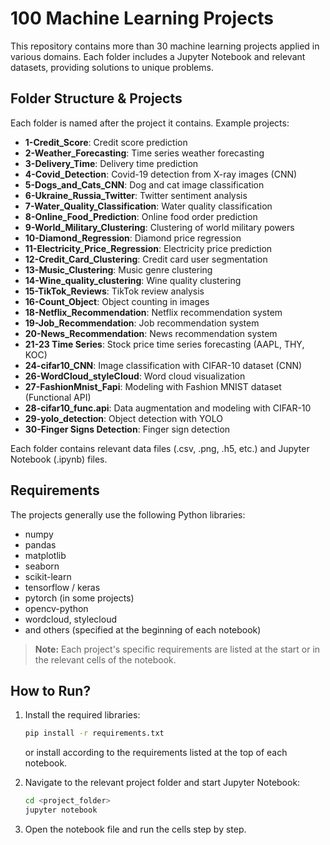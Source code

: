 # 100 Machine Learning Projects

This repository contains more than 30 machine learning projects applied in various domains. Each folder includes a Jupyter Notebook and relevant datasets, providing solutions to unique problems.

## Folder Structure & Projects

Each folder is named after the project it contains. Example projects:

- **1-Credit_Score**: Credit score prediction
- **2-Weather_Forecasting**: Time series weather forecasting
- **3-Delivery_Time**: Delivery time prediction
- **4-Covid_Detection**: Covid-19 detection from X-ray images (CNN)
- **5-Dogs_and_Cats_CNN**: Dog and cat image classification
- **6-Ukraine_Russia_Twitter**: Twitter sentiment analysis
- **7-Water_Quality_Classification**: Water quality classification
- **8-Online_Food_Prediction**: Online food order prediction
- **9-World_Military_Clustering**: Clustering of world military powers
- **10-Diamond_Regression**: Diamond price regression
- **11-Electricity_Price_Regression**: Electricity price prediction
- **12-Credit_Card_Clustering**: Credit card user segmentation
- **13-Music_Clustering**: Music genre clustering
- **14-Wine_quality_clustering**: Wine quality clustering
- **15-TikTok_Reviews**: TikTok review analysis
- **16-Count_Object**: Object counting in images
- **18-Netflix_Recommendation**: Netflix recommendation system
- **19-Job_Recommendation**: Job recommendation system
- **20-News_Recommendation**: News recommendation system
- **21-23 Time Series**: Stock price time series forecasting (AAPL, THY, KOC)
- **24-cifar10_CNN**: Image classification with CIFAR-10 dataset (CNN)
- **26-WordCloud_styleCloud**: Word cloud visualization
- **27-FashionMnist_Fapi**: Modeling with Fashion MNIST dataset (Functional API)
- **28-cifar10_func.api**: Data augmentation and modeling with CIFAR-10
- **29-yolo_detection**: Object detection with YOLO
- **30-Finger Signs Detection**: Finger sign detection

Each folder contains relevant data files (.csv, .png, .h5, etc.) and Jupyter Notebook (.ipynb) files.

## Requirements

The projects generally use the following Python libraries:
- numpy
- pandas
- matplotlib
- seaborn
- scikit-learn
- tensorflow / keras
- pytorch (in some projects)
- opencv-python
- wordcloud, stylecloud
- and others (specified at the beginning of each notebook)

> **Note:** Each project's specific requirements are listed at the start or in the relevant cells of the notebook.

## How to Run?

1. Install the required libraries:
   ```bash
   pip install -r requirements.txt
   ```
   or install according to the requirements listed at the top of each notebook.

2. Navigate to the relevant project folder and start Jupyter Notebook:
   ```bash
   cd <project_folder>
   jupyter notebook
   ```

3. Open the notebook file and run the cells step by step.
